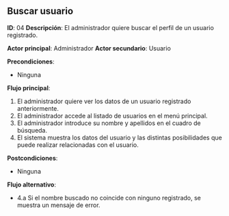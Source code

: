 ## Buscar usuario
**ID**: 04
**Descripción**: El administrador quiere buscar el perfil de un usuario registrado.

**Actor principal**: Administrador
**Actor secundario**: Usuario

**Precondiciones**:
* Ninguna

**Flujo principal**:
1. El administrador quiere ver los datos de un usuario registrado anteriormente.
1. El administrador accede al listado de usuarios en el menú principal.
1. El administrador introduce su nombre y apellidos en el cuadro de búsqueda.
1. El sistema muestra los datos del usuario y las distintas posibilidades que puede realizar relacionadas con el usuario.

**Postcondiciones**: 
* Ninguna

**Flujo alternativo**:
* 4.a Si el nombre buscado no coincide con ninguno registrado, se muestra un mensaje de error.
